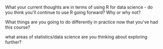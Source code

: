 What your current thoughts are in terms of using R for data science - do you think you'll continue to use R going forward?  Why or why not?

What things are you going to do differently in practice now that you've had this course?

what areas of statistics/data science are you thinking about exploring further?
